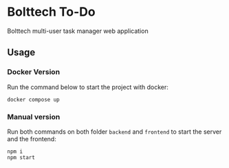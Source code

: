 # Bolttech To-Do
Bolttech multi-user task manager web application

## Usage

### Docker Version

Run the command below to start the project with docker:
```
docker compose up
```

### Manual version

Run both commands on both folder `backend` and `frontend` to start the server and the frontend:
```
npm i
npm start
```

